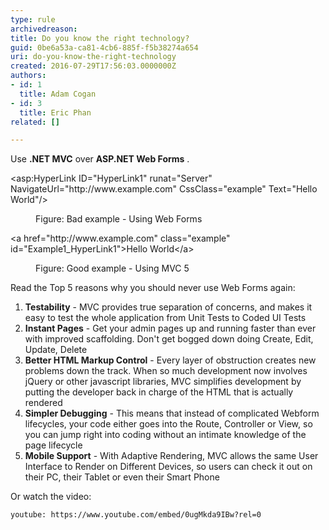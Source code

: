 ```yaml
---
type: rule
archivedreason: 
title: Do you know the right technology?
guid: 0be6a53a-ca81-4cb6-885f-f5b38274a654
uri: do-you-know-the-right-technology
created: 2016-07-29T17:56:03.0000000Z
authors:
- id: 1
  title: Adam Cogan
- id: 3
  title: Eric Phan
related: []

---
```


Use  **.NET MVC** over  **ASP.NET Web Forms** .
<dl class="bad"><p class="ssw15-rteElement-CodeArea">&lt;asp&#58;HyperLink
    ID=&quot;HyperLink1&quot;
    runat=&quot;Server&quot;
    NavigateUrl=&quot;http&#58;//www.example.com&quot; CssClass=&quot;example&quot;
    Text=&quot;Hello World&quot;/&gt;</p><dd>Figure&#58; Bad example - Using Web Forms</dd></dl><dl class="good"><p class="ssw15-rteElement-CodeArea">&lt;a href=&quot;http&#58;//www.example.com&quot; class=&quot;example&quot; id=&quot;Example1_HyperLink1&quot;&gt;Hello World&lt;/a&gt;</p><dd>Figure&#58; Good example - Using MVC 5</dd></dl>
Read the Top 5 reasons why you should never use Web Forms again:

<!--endintro-->

1. **Testability** - MVC provides true separation of concerns, and makes it easy to test the whole application from Unit Tests to Coded UI Tests
2. **Instant Pages** - Get your admin pages up and running faster than ever with improved scaffolding. Don't get bogged down doing Create, Edit, Update, Delete
3. **Better HTML Markup Control** - Every layer of obstruction creates new problems down the track. When so much development now involves jQuery or other javascript libraries, MVC simplifies development by putting the developer back in charge of the HTML that is actually rendered
4. **Simpler Debugging** - This means that instead of complicated Webform lifecycles, your code either goes into the Route, Controller or View, so you can jump right into coding without an intimate knowledge of the page lifecycle
5. **Mobile Support** - With Adaptive Rendering, MVC allows the same User Interface to Render on Different Devices, so users can check it out on their PC, their Tablet or even their Smart Phone


Or watch the video:

`youtube: https://www.youtube.com/embed/0ugMkda9IBw?rel=0`
